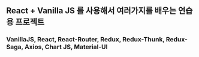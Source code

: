 ## React + Vanilla JS 를 사용해서 여러가지를 배우는 연습용 프로젝트

### VanillaJS, React, React-Router, Redux, Redux-Thunk, Redux-Saga, Axios, Chart JS, Material-UI

